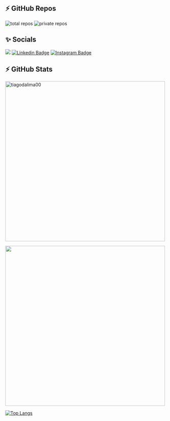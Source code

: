 ## ⚡ GitHub Repos

![total repos](https://img.shields.io/badge/total%20repos-04-green?logo=github&style=flat)
![private repos](https://img.shields.io/badge/private%20repos-03-red?logo=github&style=flat)

## ✨ Socials
![](https://komarev.com/ghpvc/?username=tiagodalima00&style=flat&color=brightgreen)
[![Linkedin Badge](https://img.shields.io/badge/-LinkedIn-0e76a8?style=flat-square&logo=Linkedin&logoColor=white)](https://www.linkedin.com/in/tiago-lima-77bb7517b/)
[![Instagram Badge](https://img.shields.io/badge/-Instagram-e4405f?style=flat-square&logo=Instagram&logoColor=white)](https://www.instagram.com/tiagodalima/)
  <br>

## ⚡ GitHub Stats
<div align="left">
  <p><img align="center" src="https://github-readme-streak-stats.herokuapp.com/?user=tiagodalima00&theme=onedark" alt="tiagodalima00" width="500"/></p>
</div>

<div align = "left">
  <p><img align="center" src="https://github-readme-stats.vercel.app/api?username=tiagodalima00&theme=onedark&show_icons=true" width="500"/></p>
 </div>


[![Top Langs](https://github-readme-stats.vercel.app/api/top-langs/?username=tiagodalima00&layout=compact&theme=onedark)](https://github.com/anuraghazra/github-readme-stats)


